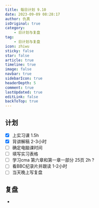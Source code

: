 ```yaml
---
title: 每日计划 9.10
date: 2023-09-09 08:28:17
author: 仇真
isOriginal: true
category: 
    - 日计划与复盘
tag:
    - 日计划与复盘
icon: zhiwu
sticky: false
star: false
article: true
timeline: true
image: false
navbar: true
sidebarIcon: true
headerDepth: 5
comment: true
lastUpdated: true
editLink: false
backToTop: true
---
```


## 计划

- [x] 上实习课 1.5h
- [x] 背讲解稿 2-3小时
- [ ] 确定电脑课时间
- [ ] 填写实习表格
- [ ] 学习cma 第六章和第一章一部分 25页 2h ?
- [ ] 看BBC纪录片并跟读 1-2小时 
- [ ] 当天晚上写复盘

## 复盘

- 
